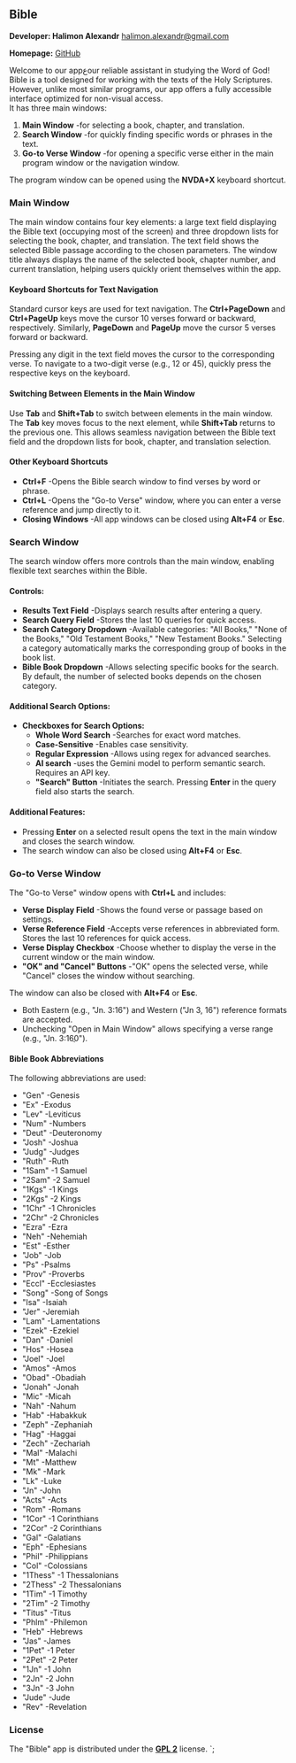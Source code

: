 ## Bible
**Developer: Halimon Alexandr** [halimon.alexandr@gmail.com](mailto:halimon.alexandr@gmail.com)  

**Homepage:** [GitHub](https://github.com/Halimon-Alexandr/nvda-bible-plugin)  

Welcome to our appعour reliable assistant in studying the Word of God!  
Bible is a tool designed for working with the texts of the Holy Scriptures.  
However, unlike most similar programs, our app offers a fully accessible interface optimized for non-visual access.  
It has three main windows:  

1. **Main Window** -for selecting a book, chapter, and translation.  
2. **Search Window** -for quickly finding specific words or phrases in the text.  
3. **Go-to Verse Window** -for opening a specific verse either in the main program window or the navigation window.  

The program window can be opened using the **NVDA+X** keyboard shortcut.  

### Main Window  

The main window contains four key elements: a large text field displaying the Bible text (occupying most of the screen) and three dropdown lists for selecting the book, chapter, and translation. The text field shows the selected Bible passage according to the chosen parameters. The window title always displays the name of the selected book, chapter number, and current translation, helping users quickly orient themselves within the app.  

#### Keyboard Shortcuts for Text Navigation  

Standard cursor keys are used for text navigation. The **Ctrl+PageDown** and **Ctrl+PageUp** keys move the cursor 10 verses forward or backward, respectively. Similarly, **PageDown** and **PageUp** move the cursor 5 verses forward or backward.  

Pressing any digit in the text field moves the cursor to the corresponding verse. To navigate to a two-digit verse (e.g., 12 or 45), quickly press the respective keys on the keyboard.  

#### Switching Between Elements in the Main Window  

Use **Tab** and **Shift+Tab** to switch between elements in the main window. The **Tab** key moves focus to the next element, while **Shift+Tab** returns to the previous one. This allows seamless navigation between the Bible text field and the dropdown lists for book, chapter, and translation selection.  

#### Other Keyboard Shortcuts  

- **Ctrl+F** -Opens the Bible search window to find verses by word or phrase.  
- **Ctrl+L** -Opens the "Go-to Verse" window, where you can enter a verse reference and jump directly to it.  
- **Closing Windows** -All app windows can be closed using **Alt+F4** or **Esc**.  

### Search Window  

The search window offers more controls than the main window, enabling flexible text searches within the Bible.  

#### Controls:  
- **Results Text Field** -Displays search results after entering a query.  
- **Search Query Field** -Stores the last 10 queries for quick access.  
- **Search Category Dropdown** -Available categories: "All Books," "None of the Books," "Old Testament Books," "New Testament Books." Selecting a category automatically marks the corresponding group of books in the book list.  
- **Bible Book Dropdown** -Allows selecting specific books for the search. By default, the number of selected books depends on the chosen category.  

#### Additional Search Options:  
- **Checkboxes for Search Options:**  
  - **Whole Word Search** -Searches for exact word matches.  
  - **Case-Sensitive** -Enables case sensitivity.  
  - **Regular Expression** -Allows using regex for advanced searches.  
  - **AI search** -uses the Gemini model to perform semantic search. Requires an API key.  
  - **"Search" Button** -Initiates the search. Pressing **Enter** in the query field also starts the search.  

#### Additional Features:  
- Pressing **Enter** on a selected result opens the text in the main window and closes the search window.  
- The search window can also be closed using **Alt+F4** or **Esc**.  

### Go-to Verse Window  

The "Go-to Verse" window opens with **Ctrl+L** and includes:  

- **Verse Display Field** -Shows the found verse or passage based on settings.  
- **Verse Reference Field** -Accepts verse references in abbreviated form. Stores the last 10 references for quick access.  
- **Verse Display Checkbox** -Choose whether to display the verse in the current window or the main window.  
- **"OK" and "Cancel" Buttons** -"OK" opens the selected verse, while "Cancel" closes the window without searching.  

The window can also be closed with **Alt+F4** or **Esc**.  

- Both Eastern (e.g., "Jn. 3:16") and Western ("Jn 3, 16") reference formats are accepted.  
- Unchecking "Open in Main Window" allows specifying a verse range (e.g., "Jn. 3:16ֲ0").  

#### Bible Book Abbreviations  

The following abbreviations are used:  

- "Gen" -Genesis  
- "Ex" -Exodus  
- "Lev" -Leviticus  
- "Num" -Numbers  
- "Deut" -Deuteronomy  
- "Josh" -Joshua  
- "Judg" -Judges  
- "Ruth" -Ruth  
- "1Sam" -1 Samuel  
- "2Sam" -2 Samuel  
- "1Kgs" -1 Kings  
- "2Kgs" -2 Kings  
- "1Chr" -1 Chronicles  
- "2Chr" -2 Chronicles  
- "Ezra" -Ezra  
- "Neh" -Nehemiah  
- "Est" -Esther  
- "Job" -Job  
- "Ps" -Psalms  
- "Prov" -Proverbs  
- "Eccl" -Ecclesiastes  
- "Song" -Song of Songs  
- "Isa" -Isaiah  
- "Jer" -Jeremiah  
- "Lam" -Lamentations  
- "Ezek" -Ezekiel  
- "Dan" -Daniel  
- "Hos" -Hosea  
- "Joel" -Joel  
- "Amos" -Amos  
- "Obad" -Obadiah  
- "Jonah" -Jonah  
- "Mic" -Micah  
- "Nah" -Nahum  
- "Hab" -Habakkuk  
- "Zeph" -Zephaniah  
- "Hag" -Haggai  
- "Zech" -Zechariah  
- "Mal" -Malachi  
- "Mt" -Matthew  
- "Mk" -Mark  
- "Lk" -Luke  
- "Jn" -John  
- "Acts" -Acts  
- "Rom" -Romans  
- "1Cor" -1 Corinthians  
- "2Cor" -2 Corinthians  
- "Gal" -Galatians  
- "Eph" -Ephesians  
- "Phil" -Philippians  
- "Col" -Colossians  
- "1Thess" -1 Thessalonians  
- "2Thess" -2 Thessalonians  
- "1Tim" -1 Timothy  
- "2Tim" -2 Timothy  
- "Titus" -Titus  
- "Phlm" -Philemon  
- "Heb" -Hebrews  
- "Jas" -James  
- "1Pet" -1 Peter  
- "2Pet" -2 Peter  
- "1Jn" -1 John  
- "2Jn" -2 John  
- "3Jn" -3 John  
- "Jude" -Jude  
- "Rev" -Revelation  

### License  

The "Bible" app is distributed under the **[GPL 2](https://www.gnu.org/licenses/gpl-2.0.html)** license.  `;
  